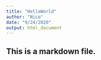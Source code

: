 ```yaml
---
title: "HelloWorld"
author: "Nico"
date: "9/24/2020"
output: html_document
---
```


## This is a markdown file.